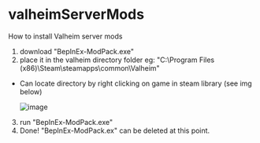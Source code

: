 # valheimServerMods
How to install Valheim server mods

1. download "BepInEx-ModPack.exe"
2. place it in the valheim directory folder  eg: "C:\Program Files (x86)\Steam\steamapps\common\Valheim"
- Can locate directory by right clicking on game in steam library (see img below)

  ![image](https://user-images.githubusercontent.com/26890196/204691510-1568b898-207f-4450-9651-433cd244ebda.png)

3. run "BepInEx-ModPack.exe"
4. Done! "BepInEx-ModPack.ex" can be deleted at this point.
